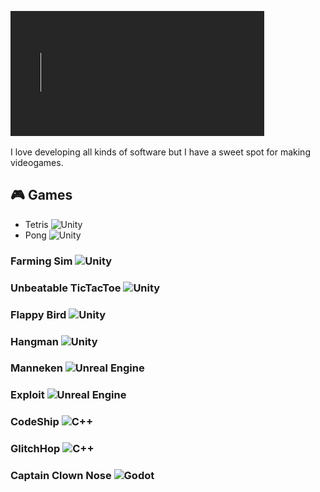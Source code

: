 ![Welcome](./Assets/Welcome.gif)

I love developing all kinds of software but I have a sweet spot for making videogames.

## 🎮 Games
- Tetris ![Unity](https://img.shields.io/badge/-Unity-grey?logo=unity)
- Pong ![Unity](https://img.shields.io/badge/-Unity-grey?logo=unity)
### Farming Sim ![Unity](https://img.shields.io/badge/-Unity-grey?logo=unity)
### Unbeatable TicTacToe ![Unity](https://img.shields.io/badge/-Unity-grey?logo=unity)
### Flappy Bird ![Unity](https://img.shields.io/badge/-Unity-grey?logo=unity)
### Hangman ![Unity](https://img.shields.io/badge/-Unity-grey?logo=unity)
### Manneken ![Unreal Engine](https://img.shields.io/badge/-Unreal%20Engine-grey?logo=unreal-engine)
### Exploit ![Unreal Engine](https://img.shields.io/badge/-Unreal%20Engine-grey?logo=unreal-engine)
### CodeShip ![C++](https://img.shields.io/badge/-C++-grey?logo=cplusplus)
### GlitchHop ![C++](https://img.shields.io/badge/-C++-grey?logo=cplusplus)
### Captain Clown Nose ![Godot](https://img.shields.io/badge/-Godot-grey?logo=godot-engine&logoColor=white)
